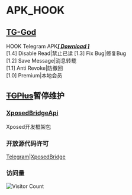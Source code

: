 # APK_HOOK   
   
## [TG-God](https://github.com/Eoyz369/APK_HOOK/tree/main/TG-God)   
HOOK Telegram APK[***[ Download ]***](https://github.com/Eoyz369/APK_HOOK/releases/tag/TG-God_1.4)   
[1.4] Disable Read|禁止已读
[1.3] Fix Bug|修复Bug  
[1.2] Save Message|消息转载  
[1.1] Anti Revoke|防撤回   
[1.0] Premium|本地会员   

## [~~TGPlus~~](https://github.com/Eoyz369/APK_HOOK/tree/main/TGPlus)暂停维护      

### [XposedBridgeApi](https://github.com/Eoyz369/APK_HOOK/tree/main/XposedBridgeApi)  
Xposed开发框架包

### 开放源代码许可   
[Telegram](https://github.com/DrKLO/Telegram)|[XposedBridge](https://github.com/rovo89/XposedBridge)   


### 访问量
![Visitor Count](https://profile-counter.glitch.me/APK_HOOK/count.svg)


